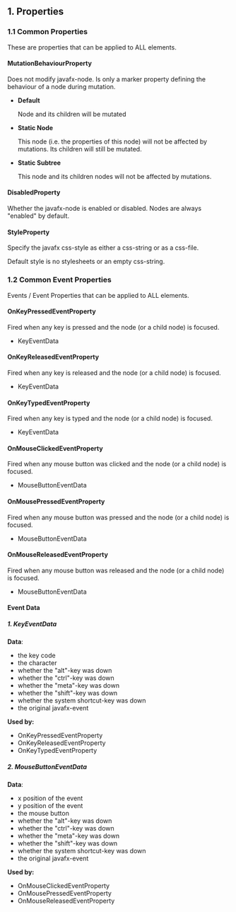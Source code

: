 ## 1. Properties



### 1.1 Common Properties

These are properties that can be applied to ALL elements.



#### MutationBehaviourProperty

Does not modify javafx-node. Is only a marker property defining the behaviour of a node during mutation.

- **Default**

  Node and its children will be mutated

- **Static Node**

  This node (i.e. the properties of this node) will not be affected by mutations. Its children will still be mutated.

- **Static Subtree**

  This node and its children nodes will not be affected by mutations.



#### DisabledProperty

Whether the javafx-node is enabled or disabled. Nodes are always "enabled" by default.



#### StyleProperty

Specify the javafx css-style as either a css-string or as a css-file.

Default style is no stylesheets or an empty css-string.





### 1.2 Common Event Properties

Events / Event Properties that can be applied to ALL elements.



#### OnKeyPressedEventProperty

Fired when any key is pressed and the node (or a child node) is focused.

-  KeyEventData



#### OnKeyReleasedEventProperty

Fired when any key is released and the node (or a child node) is focused.

-  KeyEventData



#### OnKeyTypedEventProperty

Fired when any key is typed and the node (or a child node) is focused.

-  KeyEventData

  

#### OnMouseClickedEventProperty

Fired when any mouse button was clicked and the node (or a child node) is focused.

-  MouseButtonEventData



#### OnMousePressedEventProperty

Fired when any mouse button was pressed and the node (or a child node) is focused.

-  MouseButtonEventData



#### OnMouseReleasedEventProperty

Fired when any mouse button was released and the node (or a child node) is focused.

-  MouseButtonEventData



####  Event Data



##### 1. KeyEventData

**Data**:

- the key code
- the character
- whether the "alt"-key was down
- whether the "ctrl"-key was down
- whether the "meta"-key was down
- whether the "shift"-key was down
- whether the system shortcut-key was down
- the original javafx-event

**Used by:**

- OnKeyPressedEventProperty
- OnKeyReleasedEventProperty
- OnKeyTypedEventProperty



##### 2. MouseButtonEventData

**Data**:

- x position of the event
- y position of the event
- the mouse button
- whether the "alt"-key was down
- whether the "ctrl"-key was down
- whether the "meta"-key was down
- whether the "shift"-key was down
- whether the system shortcut-key was down
- the original javafx-event

**Used by:**

- OnMouseClickedEventProperty
- OnMousePressedEventProperty
- OnMouseReleasedEventProperty


